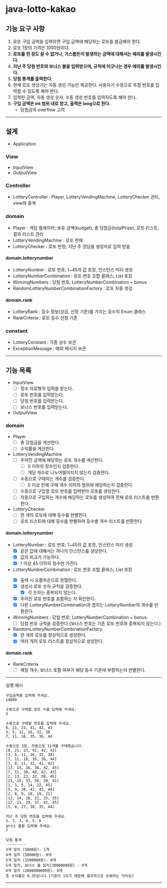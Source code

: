 # java-lotto-kakao

## 기능 요구 사항

1. 로또 구입 금액을 입력하면 구입 금액에 해당하는 로또를 발급해야 한다.
2. 로또 1장의 가격은 1000원이다.
3. __로또를 한 장도 살 수 없거나, 거스름돈이 발생하는 금액에 대해서는 예외를 발생시킨다.__
4. __지난 주 당첨 번호와 보너스 볼을 입력받으며, 규칙에 어긋나는 경우 예외를 발생시킨다.__
5. __당첨 통계를 출력한다.__
6. 현재 로또 생성기는 자동 생성 기능만 제공한다. 사용자가 수동으로 추첨 번호를 입력할 수 있도록 해야 한다. 
7. 입력한 금액, 자동 생성 숫자, 수동 생성 번호를 입력하도록 해야 한다.
8. __구입 금액은 int 범위 내로 받고, 출력은 long으로 한다.__ 
   - 당첨금의 overflow 고려


---
## 설계

- Application

### View
- InputView
- OutputView

### Controller
- LotteryController : Player, LotteryVendingMachine, LotteryChecker 관리, view와 중계

### domain
- Player : 게임 플레이어; 보유 금액(budget), 총 당첨금(totalPrize), 로또 리스트, 결과 리스트 관리
- LotteryVendingMachine : 로또 판매
- LotteryChecker : 로또 판정; 지난 주 정답을 생성자로 입력 받음

#### domain.lotterynumber
- LotteryNumber : 로또 번호; 1~45의 값 포장, 인스턴스 미리 생성
- LotteryNumberCombination : 로또 번호 조합 클래스; List<LotteryNumber> 포장
- WinningNumbers : 당첨 번호; LotteryNumberCombination + bonus
- RandomLotteryNumberCombinationFactory : 로또 자동 생성

#### domain.rank
- LotteryRank : 등수 정보(상금, 산정 기준)를 가지는 등수의 Enum 클래스
- RankCriteria : 로또 등수 산정 기준

### constant
- LotteryConstant : 각종 상수 보관
- ExceptionMessage : 예외 메시지 보관

---

## 기능 목록

- InputView
  - [ ] 정수 자료형의 입력을 받는다.
  - [ ] 로또 번호를 입력받는다.
  - [ ] 당첨 번호를 입력받는다.
  - [ ] 보너스 번호를 입력받는다.
- OutputView

### domain
- Player
  - [ ] 총 당첨금을 계산한다.
  - [ ] 수익률을 계산한다.
- LotteryVendingMachine
  - [ ] 주어진 금액에 해당하는 로또 개수를 계산한다.
    - [ ] 0 이하의 정수인지 검증한다.
    - [ ] 개당 개수로 나누어떨어지지 않는지 검증한다.
  - [ ] 수동으로 구매하는 개수를 검증한다.
    - [ ] 0 이상 전체 구매 개수 이하의 범위에 해당하는지 검증한다.
  - [ ] 수동으로 구입할 로또 번호를 입력받아 로또를 생성한다.
  - [ ] 자동으로 구입하는 개수에 해당하는 로또를 생성하여 전체 로또 리스트를 반환한다.
- LotteryChecker
  - [ ] 한 개의 로또에 대해 등수를 판별한다.
  - [ ] 로또 리스트에 대해 등수를 판별하여 등수별 개수 리스트를 반환한다.

#### domain.lotterynumber
- LotteryNumber : 로또 번호; 1~45의 값 포장, 인스턴스 미리 생성
  - [x] 같은 값에 대해서는 하나의 인스턴스를 생성한다.
  - [x] 값의 비교가 가능하다.
  - [x] 1 이상 45 이하의 정수만 가진다.
- LotteryNumberCombination : 로또 번호 조합 클래스; List<LotteryNumber> 포장
  - [x] 출력 시 오름차순으로 정렬한다.
  - [x] 생성시 로또 숫자 규칙을 검증한다.
    - [x] 각 숫자는 중복되지 않는다.
  - [x] 주어진 로또 번호를 포함하는 지 확인한다.
  - [x] 다른 LotteryNumberCombination과 겹치는 LotteryNumber의 개수를 반환한다.
- WinningNumbers : 당첨 번호; LotteryNumberCombination + bonus
  - [ ] 당첨 번호 규칙을 검증한다.(보너스 번호는 기존 로또 번호와 중복되지 않는다.)
- RandomLotteryNumberCombinationFactory
  - [x] 한 개의 로또를 정상적으로 생성한다.
  - [x] 여러 개의 로또 리스트를 정상적으로 생성한다.

#### domain.rank
- RankCriteria
  - [ ] 매칭 개수, 보너스 포함 여부가 해당 등수 기준에 부합하는지 판별한다.

---

실행 예시
```
구입금액을 입력해 주세요.
14000

수동으로 구매할 로또 수를 입력해 주세요.
3

수동으로 구매할 번호를 입력해 주세요.
8, 21, 23, 41, 42, 43
3, 5, 11, 16, 32, 38
7, 11, 16, 35, 36, 44

수동으로 3장, 자동으로 11개를 구매했습니다.
[8, 21, 23, 41, 42, 43]
[3, 5, 11, 16, 32, 38]
[7, 11, 16, 35, 36, 44]
[1, 8, 11, 31, 41, 42]
[13, 14, 16, 38, 42, 45]
[7, 11, 30, 40, 42, 43]
[2, 13, 22, 32, 38, 45]
[23, 25, 33, 36, 39, 41]
[1, 3, 5, 14, 22, 45]
[5, 9, 38, 41, 43, 44]
[2, 8, 9, 18, 19, 21]
[13, 14, 18, 21, 23, 35]
[17, 21, 29, 37, 42, 45]
[3, 8, 27, 30, 35, 44]

지난 주 당첨 번호를 입력해 주세요.
1, 2, 3, 4, 5, 6
보너스 볼을 입력해 주세요.
7

당첨 통계
---------
3개 일치 (5000원)- 1개
4개 일치 (50000원)- 0개
5개 일치 (1500000원)- 0개
5개 일치, 보너스 볼 일치(30000000원) - 0개
6개 일치 (2000000000원)- 0개
총 수익률은 0.35입니다.(기준이 1이기 때문에 결과적으로 손해라는 의미임)
```
---
